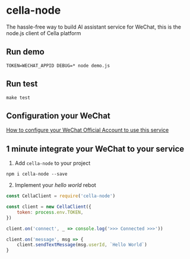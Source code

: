 # cella-node

The hassle-free way to build AI assistant service for WeChat, this is the node.js client of Cella platform

## Run demo

`TOKEN=WECHAT_APPID DEBUG=* node demo.js`

## Run test

`make test`

## Configuration your WeChat

[How to configure your WeChat Official Account to use this service](https://github.com/10cella/cella-node/issues/1)

## 1 minute integrate your WeChat to your service

1) Add `cella-node` to your project

`npm i cella-node --save`

2) Implement your *hello world* rebot

```javascript
const CellaClient = require('cella-node')

const client = new CellaClient({
	token: process.env.TOKEN,
})

client.on('connect', _ => console.log('>>> Connected >>>'))

client.on('message', msg => {
	client.sendTextMessage(msg.userId, `Hello World`)
}
```

